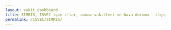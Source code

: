 ```yaml
---
layout: vakit_dashboard
title: SIMRIS, ISVEC için iftar, namaz vakitleri ve hava durumu - ilçe/eyalet seç
permalink: /ISVEC/SIMRIS/
---
```


<script type="text/javascript">
  var GLOBAL_COUNTRY = 'ISVEC';
  var GLOBAL_CITY = 'SIMRIS';
  var GLOBAL_STATE = '';
  var lat = 72;
  var lon = 21;
</script>
